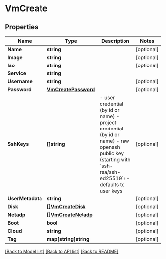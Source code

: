 # VmCreate

## Properties

Name | Type | Description | Notes
------------ | ------------- | ------------- | -------------
**Name** | **string** |  | [optional] 
**Image** | **string** |  | [optional] 
**Iso** | **string** |  | [optional] 
**Service** | **string** |  | 
**Username** | **string** |  | [optional] 
**Password** | [**VmCreatePassword**](vm_create_password.md) |  | [optional] 
**SshKeys** | **[]string** | - user credential (by id or name) - project credential (by id or name) - raw openssh public key (starting with &#x60;ssh-rsa/ssh-ed25519&#x60;) - defaults to user keys | [optional] 
**UserMetadata** | **string** |  | [optional] 
**Disk** | [**[]VmCreateDisk**](vm_create_disk.md) |  | [optional] 
**Netadp** | [**[]VmCreateNetadp**](vm_create_netadp.md) |  | [optional] 
**Boot** | **bool** |  | [optional] 
**Cloud** | **string** |  | [optional] 
**Tag** | **map[string]string** |  | [optional] 

[[Back to Model list]](../README.md#documentation-for-models) [[Back to API list]](../README.md#documentation-for-api-endpoints) [[Back to README]](../README.md)


